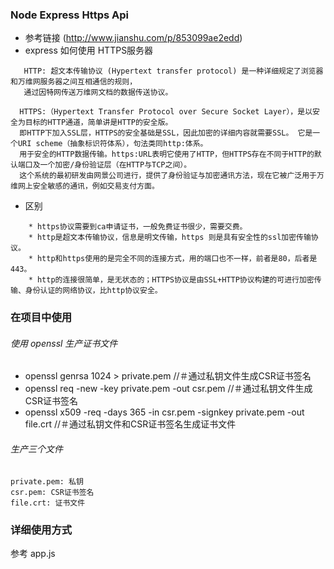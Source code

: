 ### Node Express Https Api 
-  参考链接 (http://www.jianshu.com/p/853099ae2edd)
- express  如何使用 HTTPS服务器
```$xslt
   HTTP: 超文本传输协议 (Hypertext transfer protocol) 是一种详细规定了浏览器和万维网服务器之间互相通信的规则，
   通过因特网传送万维网文档的数据传送协议。 
```
```$xslt
  HTTPS:（Hypertext Transfer Protocol over Secure Socket Layer），是以安全为目标的HTTP通道，简单讲是HTTP的安全版。
  即HTTP下加入SSL层，HTTPS的安全基础是SSL，因此加密的详细内容就需要SSL。 它是一个URI scheme（抽象标识符体系），句法类同http:体系。
  用于安全的HTTP数据传输。https:URL表明它使用了HTTP，但HTTPS存在不同于HTTP的默认端口及一个加密/身份验证层（在HTTP与TCP之间）。
  这个系统的最初研发由网景公司进行，提供了身份验证与加密通讯方法，现在它被广泛用于万维网上安全敏感的通讯，例如交易支付方面。
```
-  区别
```$xslt
    * https协议需要到ca申请证书，一般免费证书很少，需要交费。
    * http是超文本传输协议，信息是明文传输，https 则是具有安全性的ssl加密传输协议。
    * http和https使用的是完全不同的连接方式，用的端口也不一样，前者是80，后者是443。
    * http的连接很简单，是无状态的；HTTPS协议是由SSL+HTTP协议构建的可进行加密传输、身份认证的网络协议，比http协议安全。
```
### 在项目中使用
###### 使用 openssl 生产证书文件
- openssl genrsa 1024 > private.pem  //＃通过私钥文件生成CSR证书签名
- openssl req -new -key private.pem -out csr.pem //＃通过私钥文件生成CSR证书签名
- openssl x509 -req -days 365 -in csr.pem -signkey private.pem -out file.crt //＃通过私钥文件和CSR证书签名生成证书文件
######   生产三个文件
```$xslt
private.pem: 私钥
csr.pem: CSR证书签名
file.crt: 证书文件
```
### 详细使用方式
参考 app.js 